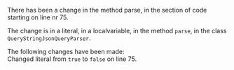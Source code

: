 There has been a change in the method parse, in the section of code starting on line nr 75.
  
The change is in a literal, in a localvariable, in the method ```parse```, in the class ```QueryStringJsonQueryParser```.
  
The following changes have been made:  
Changed literal from ```true``` to ```false``` on line 75.  
